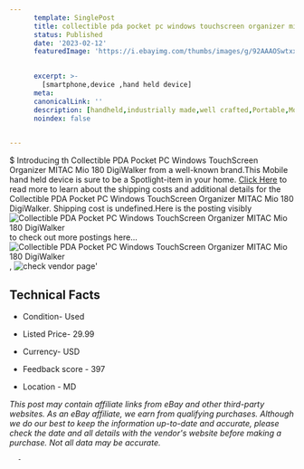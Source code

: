 ```yaml
---
      template: SinglePost
      title: collectible pda pocket pc windows touchscreen organizer mitac mio 180 digiwalker
      status: Published
      date: '2023-02-12'
      featuredImage: 'https://i.ebayimg.com/thumbs/images/g/92AAAOSwtxxbXIke/s-l225.jpg'
       

      excerpt: >-
        [smartphone,device ,hand held device]
      meta:
      canonicalLink: ''
      description: [handheld,industrially made,well crafted,Portable,Mobile,Compact,Convenient,Lightweight,Maneuverable,Man-portable,Miniature,Carriable,Hand-held,Light,Holdable,Transportable,Mobile device,Pocket-sized,On-the-go,Wireless,Cordless,Compact size,Convenient size, smartphone,device ,hand held device]
      noindex: false
      

---
```

$
      Introducing th Collectible PDA Pocket PC Windows TouchScreen Organizer MITAC Mio 180 DigiWalker from a well-known brand.This Mobile hand held device is sure to be a Spotlight-item in your home. [Click Here](https://www.ebay.com/itm/134017502240?hash=item1f3410cc20%3Ag%3A92AAAOSwtxxbXIke&mkevt=1&mkcid=1&mkrid=711-53200-19255-0&campid=%253CePNCampaignId%253E&customid=%253CreferenceId%253E&toolid=10049) to read more to learn about the shipping costs and additional details for the Collectible PDA Pocket PC Windows TouchScreen Organizer MITAC Mio 180 DigiWalker. Shipping cost is undefined.Here is the posting visibly ![Collectible PDA Pocket PC Windows TouchScreen Organizer MITAC Mio 180 DigiWalker](https://i.ebayimg.com/thumbs/images/g/92AAAOSwtxxbXIke/s-l225.jpg) to check out more postings here... ![Collectible PDA Pocket PC Windows TouchScreen Organizer MITAC Mio 180 DigiWalker](https://i.ebayimg.com/images/g/92AAAOSwtxxbXIke/s-l1600.jpg), ![check vendor page](https://origin-galleryplus.ebayimg.com/ws/web/134017502240_2_0_1/225x225.jpg,https://origin-galleryplus.ebayimg.com/ws/web/134017502240_3_0_1/225x225.jpg,https://origin-galleryplus.ebayimg.com/ws/web/134017502240_4_0_1/225x225.jpg,https://origin-galleryplus.ebayimg.com/ws/web/134017502240_5_0_1/225x225.jpg,https://origin-galleryplus.ebayimg.com/ws/web/134017502240_6_0_1/225x225.jpg,https://origin-galleryplus.ebayimg.com/ws/web/134017502240_7_0_1/225x225.jpg,https://origin-galleryplus.ebayimg.com/ws/web/134017502240_8_0_1/225x225.jpg,https://origin-galleryplus.ebayimg.com/ws/web/134017502240_9_0_1/225x225.jpg,https://origin-galleryplus.ebayimg.com/ws/web/134017502240_10_0_1/225x225.jpg,https://origin-galleryplus.ebayimg.com/ws/web/134017502240_11_0_1/225x225.jpg)'

      

 ## Technical Facts 



     
      

 - Condition- Used 


      

 - Listed Price- 29.99 


      

 - Currency- USD 


      

 - Feedback score - 397 


      

 - Location - MD 


      
      

 *_This post may contain affiliate links from eBay and other third-party websites. As an eBay affiliate, we earn from qualifying purchases. Although we do our best to keep the information up-to-date and accurate, please check the date and all details with the vendor's website before making a purchase. Not all data may be accurate._*




      -
